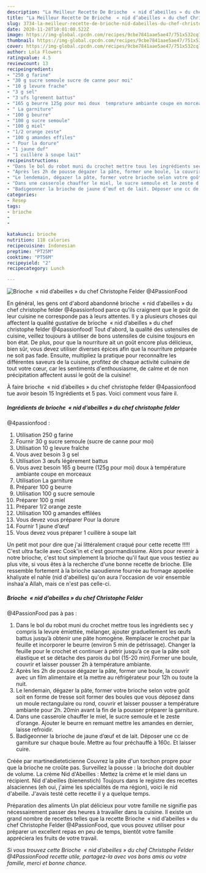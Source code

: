 ```yaml
---
description: "La Meilleur Recette De Brioche  « nid d’abeilles » du chef Christophe Felder @4PassionFood"
title: "La Meilleur Recette De Brioche  « nid d’abeilles » du chef Christophe Felder @4PassionFood"
slug: 3734-la-meilleur-recette-de-brioche-nid-dabeilles-du-chef-christophe-felder-4passionfood
date: 2020-11-28T10:01:08.522Z
image: https://img-global.cpcdn.com/recipes/9cbe7841aae5ae47/751x532cq70/brioche-nid-dabeilles-du-chef-christophe-felder-4passionfood-photo-principale-de-la-recette.jpg
thumbnail: https://img-global.cpcdn.com/recipes/9cbe7841aae5ae47/751x532cq70/brioche-nid-dabeilles-du-chef-christophe-felder-4passionfood-photo-principale-de-la-recette.jpg
cover: https://img-global.cpcdn.com/recipes/9cbe7841aae5ae47/751x532cq70/brioche-nid-dabeilles-du-chef-christophe-felder-4passionfood-photo-principale-de-la-recette.jpg
author: Lola Flowers
ratingvalue: 4.5
reviewcount: 13
recipeingredient:
- "250 g farine"
- "30 g sucre semoule sucre de canne pour moi"
- "10 g levure frache"
- "3 g sel"
- "3 ufs lgrement battus"
- "165 g beurre 125g pour moi doux  temprature ambiante coupe en morceaux"
- " La garniture"
- "100 g beurre"
- "100 g sucre semoule"
- "100 g miel"
- "1/2 orange zeste"
- "100 g amandes effiles"
- " Pour la dorure"
- "1 jaune duf"
- "1 cuillère à soupe lait"
recipeinstructions:
- "Dans le bol du robot muni du crochet mettre tous les ingrédients sec y compris la levure émiettée, mélanger, ajouter graduellement les œufs battus jusqu’à obtenir une pâte homogène. Remplacer le crochet par la feuille et incorporer le beurre (environ 5 min de pétrissage). Changer la feuille pour le crochet et continuer à pétrir jusqu’à ce que la pâte soit élastique et se détache des parois du bol (15-20 min).Former une boule, couvrir et laisser pousser 2h à température ambiante."
- "Après les 2h de pousse dégazer la pâte, former une boule, la couvrir avec un film alimentaire et la mettre au réfrigérateur pour 12h ou toute la nuit."
- "Le lendemain, dégazer la pâte, former votre brioche selon votre goût soit en forme de tresse soit former des boules que vous déposez dans un moule rectangulaire ou rond, couvrir et laisser pousser a température ambiante pour 2h. 20min avant la fin de la pousser préparer la garniture."
- "Dans une casserole chauffer le miel, le sucre semoule et le zeste d’orange. Ajouter le beurre en remuant mettre les amandes en dernier, laisse refroidir."
- "Badigeonner la brioche de jaune d’œuf et de lait. Déposer une cc de garniture sur chaque boule. Mettre au four préchauffé à 160c. Et laisser cuire."
categories:
- Resep
tags:
- brioche
- 
- 

katakunci: brioche   
nutrition: 118 calories
recipecuisine: Indonesian
preptime: "PT25M"
cooktime: "PT56M"
recipeyield: "2"
recipecategory: Lunch

---
```



![Brioche  « nid d’abeilles » du chef Christophe Felder
@4PassionFood](https://img-global.cpcdn.com/recipes/9cbe7841aae5ae47/751x532cq70/brioche-nid-dabeilles-du-chef-christophe-felder-4passionfood-photo-principale-de-la-recette.jpg)

En général, les gens ont d'abord abandonné brioche  « nid d’abeilles » du chef christophe felder
@4passionfood parce qu'ils craignent que le goût de leur cuisine ne corresponde pas à leurs attentes. Il y a plusieurs choses qui affectent la qualité gustative de brioche  « nid d’abeilles » du chef christophe felder
@4passionfood! Tout d'abord, la qualité des ustensiles de cuisine, veillez toujours à utiliser de bons ustensiles de cuisine toujours en bon état. De plus, pour que la nourriture ait un goût encore plus délicieux, bien sûr, vous devez utiliser diverses épices afin que la nourriture préparée ne soit pas fade. Ensuite, multipliez la pratique pour reconnaître les différentes saveurs de la cuisine, profitez de chaque activité culinaire de tout votre cœur, car les sentiments d'enthousiasme, de calme et de non précipitation affectent aussi le goût de la cuisine!

<!--inarticleads1-->

À faire brioche  « nid d’abeilles » du chef christophe felder
@4passionfood tue avoir besoin 15 Ingrédients et 5 pas. Voici comment vous faire il.

##### Ingrédients de brioche  « nid d’abeilles » du chef christophe felder
@4passionfood :

1. Utilisation 250 g farine
1. Fournir 30 g sucre semoule (sucre de canne pour moi)
1. Utilisation 10 g levure fraîche
1. Vous avez besoin 3 g sel
1. Utilisation 3 œufs légèrement battus
1. Vous avez besoin 165 g beurre (125g pour moi) doux à température ambiante coupe en morceaux
1. Utilisation  La garniture
1. Préparer 100 g beurre
1. Utilisation 100 g sucre semoule
1. Préparer 100 g miel
1. Préparer 1/2 orange zeste
1. Utilisation 100 g amandes effilées
1. Vous devez vous préparer  Pour la dorure
1. Fournir 1 jaune d’œuf
1. Vous devez vous préparer 1 cuillère à soupe lait


Un petit mot pour dire que j&#39;ai littéralement craqué pour cette recette !!!!! C&#39;est ultra facile avec Cook&#39;in et c&#39;est gourmandissime. Alors pour revenir à notre brioche, c&#39;est tout simplement la brioche qu&#39;il faut que vous testiez au plus vite, si vous êtes à la recherche d&#39;une bonne recette de brioche. Elle ressemble fortement à la brioche saoudienne fourrée au fromage appelée khaliyate el nahle (nid d&#39;abeilles) qu&#39;on aura l&#39;occasion de voir ensemble inshaa&#39;a Allah, mais ce n&#39;est pas celle-ci. 

<!--inarticleads2-->

##### Brioche  « nid d’abeilles » du chef Christophe Felder
@4PassionFood pas à pas :

1. Dans le bol du robot muni du crochet mettre tous les ingrédients sec y compris la levure émiettée, mélanger, ajouter graduellement les œufs battus jusqu’à obtenir une pâte homogène. Remplacer le crochet par la feuille et incorporer le beurre (environ 5 min de pétrissage). Changer la feuille pour le crochet et continuer à pétrir jusqu’à ce que la pâte soit élastique et se détache des parois du bol (15-20 min).Former une boule, couvrir et laisser pousser 2h à température ambiante.
1. Après les 2h de pousse dégazer la pâte, former une boule, la couvrir avec un film alimentaire et la mettre au réfrigérateur pour 12h ou toute la nuit.
1. Le lendemain, dégazer la pâte, former votre brioche selon votre goût soit en forme de tresse soit former des boules que vous déposez dans un moule rectangulaire ou rond, couvrir et laisser pousser a température ambiante pour 2h. 20min avant la fin de la pousser préparer la garniture.
1. Dans une casserole chauffer le miel, le sucre semoule et le zeste d’orange. Ajouter le beurre en remuant mettre les amandes en dernier, laisse refroidir.
1. Badigeonner la brioche de jaune d’œuf et de lait. Déposer une cc de garniture sur chaque boule. Mettre au four préchauffé à 160c. Et laisser cuire.


Créée par martinedieteticienne Couvrez la pâte d&#39;un torchon propre pour que la brioche ne croûte pas. Surveillez la pousse : la brioche doit doubler de volume. La crème Nid d&#39;Abeilles : Mettez la crème et le miel dans un récipient. Nid d&#39;abeilles (bienenstich) Toujours dans le registre des recettes alsaciennes (eh oui, j&#39;aime les spécialités de ma région), voici le nid d&#39;abeille. J&#39;avais testé cette recette il y a quelque temps. 

<!--inarticleads1-->

<p>
Préparation des aliments Un plat délicieux pour votre famille ne signifie pas nécessairement passer des heures à travailler dans la cuisine. Il existe un grand nombre de recettes telles que la recette Brioche  « nid d’abeilles » du chef Christophe Felder
@4PassionFood, que vous pouvez utiliser pour préparer un excellent repas en peu de temps, bientôt votre famille appréciera les fruits de votre travail.
</p>

<p>
<i>Si vous trouvez cette Brioche  « nid d’abeilles » du chef Christophe Felder
@4PassionFood recette utile, partagez-la avec vos bons amis ou votre famille, merci et bonne chance.</i>
</p>

